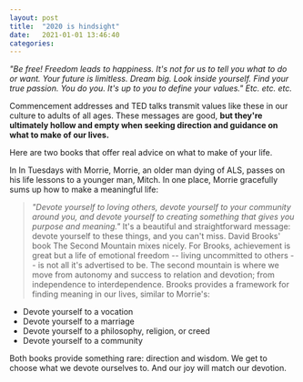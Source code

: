 ```yaml
---
layout: post
title:  "2020 is hindsight"
date:   2021-01-01 13:46:40
categories: 
---
```

_"Be free! Freedom leads to happiness. It's not for us to tell you what to do or want. Your future is limitless. Dream big. Look inside yourself. Find your true passion. You do you. It's up to you to define your values." Etc. etc. etc._

Commencement addresses and TED talks transmit values like these in our culture to adults of all ages. These messages are good, **but they're ultimately hollow and empty when seeking direction and guidance on what to make of our lives.**

Here are two books that offer real advice on what to make of your life.

In In Tuesdays with Morrie, Morrie, an older man dying of ALS, passes on his life lessons to a younger man, Mitch. In one place, Morrie gracefully sums up how to make a meaningful life:

> _"Devote yourself to loving others, devote yourself to your community around you, and devote yourself to creating something that gives you purpose and meaning."_
It's a beautiful and straightforward message: devote yourself to these things, and you can't miss.
David Brooks' book The Second Mountain mixes nicely. For Brooks, achievement is great but a life of emotional freedom -- living uncommitted to others -- is not all it's advertised to be. The second mountain is where we move from autonomy and success to relation and devotion; from independence to interdependence.
Brooks provides a framework for finding meaning in our lives, similar to Morrie's:

 - Devote yourself to a vocation
 - Devote yourself to a marriage
 - Devote yourself to a philosophy, religion, or creed
 - Devote yourself to a community
 
Both books provide something rare: direction and wisdom. We get to choose what we devote ourselves to. And our joy will match our devotion.
